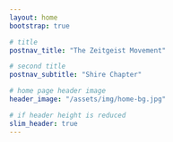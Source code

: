 ```yaml
---
layout: home
bootstrap: true

# title
postnav_title: "The Zeitgeist Movement"

# second title
postnav_subtitle: "Shire Chapter"

# home page header image
header_image: "/assets/img/home-bg.jpg"

# if header height is reduced
slim_header: true
---
```

